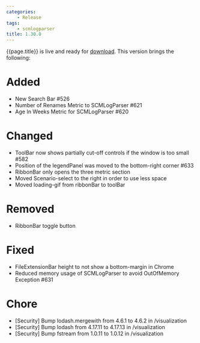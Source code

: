 ```yaml
---
categories:
    - Release
tags:
    - scmlogparser
title: 1.30.0
---
```


{{page.title}} is live and ready for [download](https://github.com/MaibornWolff/codecharta/releases/tag/{{page.title}}). This version brings the following:

# Added

-   New Search Bar #526
-   Number of Renames Metric to SCMLogParser #621
-   Age In Weeks Metric for SCMLogParser #620

# Changed

-   ToolBar now shows partially cut-off controls if the window is too small #582
-   Position of the legendPanel was moved to the bottom-right corner #633
-   RibbonBar only opens the three metric section
-   Moved Scenario-select to the right in order to use less space
-   Moved loading-gif from ribbonBar to toolBar

# Removed

-   RibbonBar toggle button

# Fixed

-   FileExtensionBar height to not show a bottom-margin in Chrome
-   Reduced memory usage of SCMLogParser to avoid OutOfMemory Exception #631

# Chore

-   [Security] Bump lodash.mergewith from 4.6.1 to 4.6.2 in /visualization
-   [Security] Bump lodash from 4.17.11 to 4.17.13 in /visualization
-   [Security] Bump fstream from 1.0.11 to 1.0.12 in /visualization
